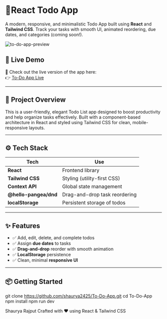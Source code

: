 # 📝React Todo App

A modern, responsive, and minimalistic Todo App built using **React** and **Tailwind CSS**. Track your tasks with smooth UI, animated reordering, due dates, and categories (coming soon!).

![to-do-app-preview](https://github.com/user-attachments/assets/74e01743-4fd3-4628-bc3f-afab64c339fe)

## 🔗 Live Demo

🚀 Check out the live version of the app here:  
👉 [To-Do App Live](https://to-do-app-seven-silk.vercel.app/)

---

## 🚀 Project Overview

This is a user-friendly, elegant Todo List app designed to boost productivity and help organize tasks effectively. Built with a component-based architecture in React and styled using Tailwind CSS for clean, mobile-responsive layouts.

---

## ⚙️ Tech Stack

| Tech                     | Use                                |
|--------------------------|-------------------------------------|
| **React**               | Frontend library                    |
| **Tailwind CSS**        | Styling (utility-first CSS)         |
| **Context API**         | Global state management             |
| **@hello-pangea/dnd**   | Drag-and-drop task reordering       |
| **localStorage**        | Persistent storage of todos         |

---

## ✨ Features

- ✅ Add, edit, delete, and complete todos
- ✅ Assign **due dates** to tasks
- ✅ **Drag-and-drop** reorder with smooth animation
- ✅ **LocalStorage** persistence
- ✅ Clean, minimal **responsive UI**

---


## 📦 Getting Started
git clone https://github.com/shaurya2425/To-Do-App.git
cd To-Do-App
npm install
npm run dev


Shaurya Rajput
Crafted with ❤️ using React & Tailwind CSS
